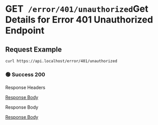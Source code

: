 # <span class="title-url"><span class="method-get">GET</span>` /error/401/unauthorized`</span><span class="title-human">Get Details for Error 401 Unauthorized Endpoint</span>

## Request Example

```bash
curl https://api.localhost/error/401/unauthorized
```

<!-- tabs:start -->

### **🟢 Success 200**

<div class="code-title auto-refresh">Response Headers</div>

[Response Body](./get-401-unauthorized/200-response-header.txt ':include :type=code')

<div class="code-title auto-refresh">Response Body</div>

[Response Body](./get-401-unauthorized/200-response-body.txt ':include :type=code')

<!-- tabs:end -->
